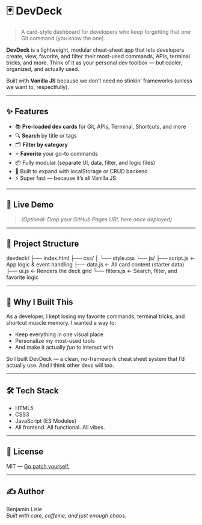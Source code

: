 # 🃏 DevDeck

> A card-style dashboard for developers who keep forgetting that one Git command (you know the one).

**DevDeck** is a lightweight, modular cheat-sheet app that lets developers create, view, favorite, and filter their most-used commands, APIs, terminal tricks, and more. Think of it as your personal dev toolbox — but cooler, organized, and actually used.

Built with **Vanilla JS** because we don’t need no stinkin’ frameworks (unless we want to, respectfully).

---

## ✨ Features

- 📚 **Pre-loaded dev cards** for Git, APIs, Terminal, Shortcuts, and more
- 🔍 **Search** by title or tags
- 🗂️ **Filter by category**
- ⭐ **Favorite** your go-to commands
- 📦 Fully modular (separate UI, data, filter, and logic files)
- 💾 Built to expand with localStorage or CRUD backend
- ⚡ Super fast — because it’s all Vanilla JS

---

## 🚀 Live Demo

> _(Optional: Drop your GitHub Pages URL here once deployed)_

---

## 📁 Project Structure

devdeck/ ├── index.html ├── css/ │ └── style.css └── js/ ├── script.js ← App logic & event handling ├── data.js ← All card content (starter data) ├── ui.js ← Renders the deck grid └── filters.js ← Search, filter, and favorite logic


---

## 🧠 Why I Built This

As a developer, I kept losing my favorite commands, terminal tricks, and shortcut muscle memory. I wanted a way to:

- Keep everything in one visual place
- Personalize my most-used tools
- And make it actually *fun* to interact with

So I built DevDeck — a clean, no-framework cheat sheet system that I’d actually use. And I think other devs will too.

---

## 🛠️ Tech Stack

- HTML5
- CSS3
- JavaScript (ES Modules)
- All frontend. All functional. All vibes.

---

## 🪪 License

MIT — [Go patch yourself.](./LICENSE)

---

## ✍️ Author

Benjamin Lisle  
*Built with care, caffeine, and just enough chaos.*
